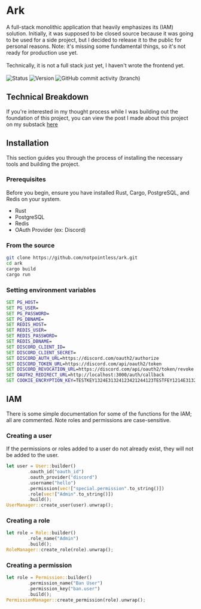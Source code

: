 # Ark
A full-stack monolithic application that heavily emphasizes its (IAM) solution. Initially, it was supposed to be closed source because it was going to be used for a side project, but I decided to release it to the public for personal reasons. Note: it's missing some fundamental things, so it's not ready for production use yet.
<br><br>
Technically, it is not a full stack just yet, I haven't wrote the frontend yet.
<br /><br />
![Status](https://img.shields.io/badge/status-not_production_ready-yellow)
![Version](https://img.shields.io/badge/ark-0.1.0-orange)
![GitHub commit activity (branch)](https://img.shields.io/github/commit-activity/w/notpointless/ark/main)

## Technical Breakdown
If you're interested in my thought process while I was building out the foundation of this project, you can view the post I made about this project on my substack [here](https://chomnr.substack.com/p/project-breakdown-ark)

## Installation

This section guides you through the process of installing the necessary tools and building the project.

### Prerequisites

Before you begin, ensure you have installed Rust, Cargo, PostgreSQL, and Redis on your system.

* Rust
* PostgreSQL
* Redis
* OAuth Provider (ex: Discord)

### From the source
```bash
git clone https://github.com/notpointless/ark.git
cd ark
cargo build
cargo run
```

### Setting environment variables
```bat
SET PG_HOST=
SET PG_USER=
SET PG_PASSWORD=
SET PG_DBNAME=
SET REDIS_HOST=
SET REDIS_USER=
SET REDIS_PASSWORD=
SET REDIS_DBNAME=
SET DISCORD_CLIENT_ID=
SET DISCORD_CLIENT_SECRET=
SET DISCORD_AUTH_URL=https://discord.com/oauth2/authorize
SET DISCORD_TOKEN_URL=https://discord.com/api/oauth2/token
SET DISCORD_REVOCATION_URL=https://discord.com/api/oauth2/token/revoke
SET OAUTH2_REDIRECT_URL=http://localhost:3000/auth/callback
SET COOKIE_ENCRYPTION_KEY=TESTKEY1324E31324123421244123TESTFEY1214E31324123421244123TESTKEY1224E31324123421244123
```
## IAM
There is some simple documentation for some of the functions for the IAM; all are commented. Note roles and permissions are case-sensitive.

### Creating a user
If the permissions or roles added to a user do not already exist, they will not be added to the user.
```rust
let user = User::builder()
        .oauth_id("oauth_id")
        .oauth_provider("discord")
        .username("hello")
        .permission(vec!["special.permission".to_string()])
        .role(vec!["Admin".to_string()])
        .build();
UserManager::create_user(user).unwrap();
```

### Creating a role
```rust
let role = Role::builder()
        .role_name("Admin")
        .build();
RoleManager::create_role(role).unwrap();
```

### Creating a permission
```rust
let role = Permission::builder()
        .permission_name("Ban User")
        .permission_key("ban.user")
        .build();
PermissionManager::create_permission(role).unwrap();
```
